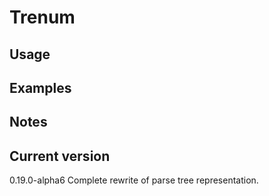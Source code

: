 # Trenum

## Usage

## Examples

## Notes

## Current version

0.19.0-alpha6 Complete rewrite of parse tree representation.
